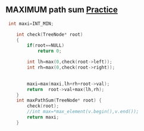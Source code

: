 <h2> MAXIMUM path sum <a href="https://leetcode.com/problems/binary-tree-maximum-path-sum/description/"> Practice</a></h2>

```cpp
 int maxi=INT_MIN;

    int check(TreeNode* root)
    {
        if(root==NULL)
            return 0;

        int lh=max(0,check(root->left));
        int rh=max(0,check(root->right));

       
        maxi=max(maxi,lh+rh+root->val);
        return  root->val+max(lh,rh);
    }
    int maxPathSum(TreeNode* root) {
        check(root);
        //int max=*max_element(v.begin(),v.end());
        return maxi;
    }
